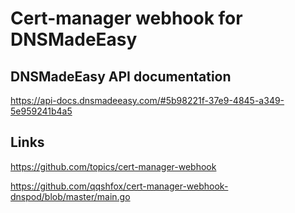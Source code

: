 # Cert-manager webhook for DNSMadeEasy

## DNSMadeEasy API documentation

https://api-docs.dnsmadeeasy.com/#5b98221f-37e9-4845-a349-5e959241b4a5

## Links
https://github.com/topics/cert-manager-webhook

https://github.com/qqshfox/cert-manager-webhook-dnspod/blob/master/main.go
